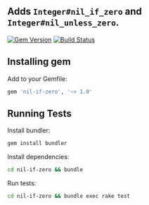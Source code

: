 ## Adds `Integer#nil_if_zero` and `Integer#nil_unless_zero`.

[![Gem Version](https://badge.fury.io/rb/nil-if-zero.svg)](https://badge.fury.io/rb/nil-if-zero)
[![Build Status](https://travis-ci.org/yivo/nil-if-zero.svg?branch=master)](https://travis-ci.org/yivo/nil-if-zero)

## Installing gem
Add to your Gemfile:
```ruby
gem 'nil-if-zero', '~> 1.0'
```

## Running Tests
Install bundler:
```bash
gem install bundler
```

Install dependencies:
```bash
cd nil-if-zero && bundle
```

Run tests:
```bash
cd nil-if-zero && bundle exec rake test
```
